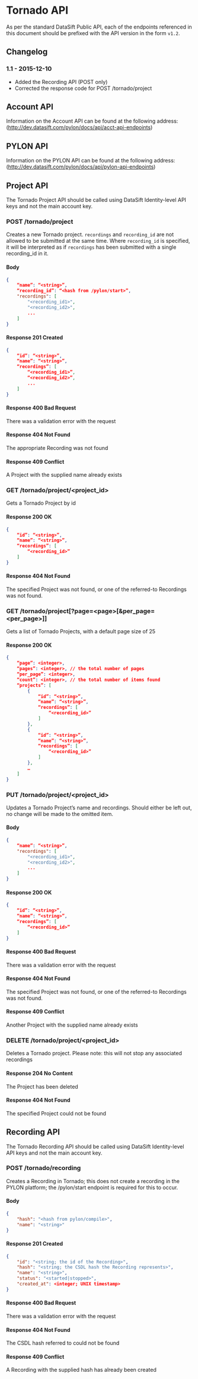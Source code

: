 # Tornado API

As per the standard DataSift Public API, each of the endpoints referenced in
this document should be prefixed with the API version in the form `v1.2`.

## Changelog

### 1.1 - 2015-12-10

 * Added the Recording API (POST only)
 * Corrected the response code for POST /tornado/project

## Account API

Information on the Account API can be found at the following address:
(http://dev.datasift.com/pylon/docs/api/acct-api-endpoints)

## PYLON API

Information on the PYLON API can be found at the following address:
(http://dev.datasift.com/pylon/docs/api/pylon-api-endpoints)

## Project API

The Tornado Project API should be called using DataSift Identity-level API keys
and not the main account key.

### POST /tornado/project

Creates a new Tornado project. `recordings` and `recording_id` are not allowed
to be submitted at the same time. Where `recording_id` is specified, it will be
interpreted as if `recordings` has been submitted with a single recording_id in
it.

#### Body

```json
{
    “name”: “<string>”,
    “recording_id”: “<hash from /pylon/start>”,
    "recordings": [
        "<recording_id1>",
        "<recording_id2>",
        ...
    ]
}
```

#### Response 201 Created

```json
{
    “id”: “<string>”,
    “name”: “<string>”,
    “recordings”: [
        “<recording_id1>”,
        “<recording_id2>”,
        ...
    ]
}
```

#### Response 400 Bad Request

There was a validation error with the request

#### Response 404 Not Found

The appropriate Recording was not found

#### Response 409 Conflict

A Project with the supplied name already exists

### GET /tornado/project/&lt;project_id&gt;

Gets a Tornado Project by id

#### Response 200 OK

```json
{
    “id”: “<string>”,
    “name”: “<string>”,
    “recordings”: [
        “<recording_id>”
    ]
}
```

#### Response 404 Not Found

The specified Project was not found, or one of the referred-to Recordings was not
found.

### GET /tornado/project[?page=&lt;page&gt;[&per_page=&lt;per_page&gt;]]

Gets a list of Tornado Projects, with a default page size of 25

#### Response 200 OK

```json
{
    “page”: <integer>,
    “pages”: <integer>, // the total number of pages
    “per_page”: <integer>,
    “count”: <integer>, // the total number of items found
    “projects”: [
        {
            “id”: “<string>”,
            “name”: “<string>”,
            “recordings”: [
                “<recording_id>”
            ]
        },
        {
            “id”: “<string>”,
            “name”: “<string>”,
            “recordings”: [
                “<recording_id>”
            ]
        },
        …
    ]
}
```

### PUT /tornado/project/&lt;project_id&gt;

Updates a Tornado Project’s name and recordings. Should either be left out, no
change will be made to the omitted item.

#### Body

```json
{
    “name”: “<string>”,
    "recordings": [
        "<recording_id1>",
        "<recording_id2>",
        ...
    ]
}
```

#### Response 200 OK

```json
{
    “id”: “<string>”,
    “name”: “<string>”,
    “recordings”: [
        “<recording_id>”
    ]
}
```

#### Response 400 Bad Request

There was a validation error with the request

#### Response 404 Not Found

The specified Project was not found, or one of the referred-to Recordings was not
found.

#### Response 409 Conflict

Another Project with the supplied name already exists

### DELETE /tornado/project/&lt;project_id&gt;

Deletes a Tornado project. Please note: this will not stop any associated
recordings

#### Response 204 No Content

The Project has been deleted

#### Response 404 Not Found

The specified Project could not be found

## Recording API

The Tornado Recording API should be called using DataSift Identity-level API keys
and not the main account key.

### POST /tornado/recording

Creates a Recording in Tornado; this does not create a recording in the PYLON
platform; the /pylon/start endpoint is required for this to occur.

#### Body

```json
{
    "hash": "<hash from pylon/compile>",
    "name": "<string>"
}
```

#### Response 201 Created

```json
{
    "id": "<string; the id of the Recording>",
    "hash": "<string; the CSDL hash the Recording represents>",
    "name": "<string>",
    "status": "<started|stopped>",
    "created_at": <integer; UNIX timestamp>
}
```

#### Response 400 Bad Request

There was a validation error with the request

#### Response 404 Not Found

The CSDL hash referred to could not be found

#### Response 409 Conflict

A Recording with the supplied hash has already been created